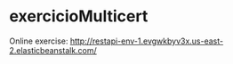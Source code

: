 # exercicioMulticert

Online exercise: http://restapi-env-1.evgwkbyv3x.us-east-2.elasticbeanstalk.com/
